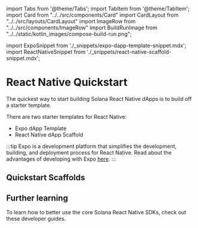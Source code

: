 import Tabs from '@theme/Tabs';
import TabItem from '@theme/TabItem';
import Card from "../../src/components/Card"
import CardLayout from "../../src/layouts/CardLayout"
import ImageRow from "../../src/components/ImageRow"
import BuildRunImage from "../../static/kotlin_images/compose-build-run.png";

import ExpoSnippet from './\_snippets/expo-dapp-template-snippet.mdx';
import ReactNativeSnippet from './\_snippets/react-native-scaffold-snippet.mdx';

# React Native Quickstart

The quickest way to start building Solana React Native dApps is to build off a starter template.

There are two starter templates for React Native:

- Expo dApp Template
- React Native dApp Scaffold

:::tip
Expo is a development platform that simplifies the development, building, and deployment process for React Native. Read about
the advantages of developing with Expo [here](react-native/expo).
:::

## Quickstart Scaffolds

<Tabs>
<TabItem value="Expo dApp Template" label="Expo dApp Template">

<ExpoSnippet />

</TabItem>
<TabItem value="React Native dApp Scaffold" label="React Native dApp Scaffold">

<ReactNativeSnippet />

</TabItem>
</Tabs>

## Further learning

To learn how to better use the core Solana React Native SDKs, check out these developer guides.

<CardLayout autoFitEnabled={true}>
    <Card
        to="/react-native/making_rpc_requests"
        header={{
            label: "JSON RPC Requests",
            translateId: "rpc-requests",
        }}
        body={{
            label: "Learn to connect to an RPC endpoint and send JSON RPC Requests to the network.",
            translateId: "rpc-requests-body",
        }}
        emoji={"🌐"}
    />
    <Card
        to="/react-native/building_transactions"
        header={{
            label: "Transaction building",
            translateId: "transaction-building",
        }}
        body={{
            label: "Use the Solana `web3.js` Javascript library to construct Solana transactions and instructions.",
            translateId: "transaction-building-body",
        }}
        emoji={"🔧"}
    />
    <Card
        to="/react-native/using_mobile_wallet_adapter"
        header={{
            label: "Mobile Wallet Adapter",
            translateId: "mobile-wallet-adapter",
        }}
        body={{
            label: "Learn how to connect to mobile wallets and request signing services.",
            translateId: "mobile-wallet-adapter-body",
        }}
        emoji={"📱"}
    />
</CardLayout>

